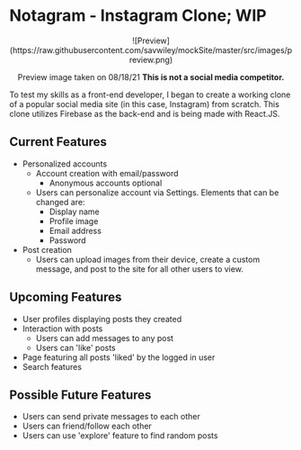 # Notagram - Instagram Clone; WIP

<div align="center">![Preview](https://raw.githubusercontent.com/savwiley/mockSite/master/src/images/preview.png)

Preview image taken on 08/18/21
**This is not a social media competitor.**</div>

To test my skills as a front-end developer, I began to create a working clone of a popular social media site (in this case, Instagram) from scratch. This clone utilizes Firebase as the back-end and is being made with React.JS.

## Current Features

* Personalized accounts
  * Account creation with email/password
    * Anonymous accounts optional
  * Users can personalize account via Settings. Elements that can be changed are:
    * Display name
    * Profile image
    * Email address
    * Password
* Post creation
  * Users can upload images from their device, create a custom message, and post to the site for all other users to view.

## Upcoming Features

* User profiles displaying posts they created
* Interaction with posts
  * Users can add messages to any post
  * Users can 'like' posts
* Page featuring all posts 'liked' by the logged in user
* Search features

## Possible Future Features

* Users can send private messages to each other
* Users can friend/follow each other
* Users can use 'explore' feature to find random posts
